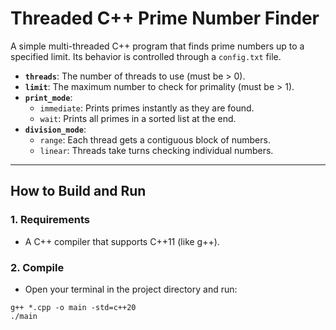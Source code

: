 # Threaded C++ Prime Number Finder

A simple multi-threaded C++ program that finds prime numbers up to a specified limit. Its behavior is controlled through a `config.txt` file.

* **`threads`**: The number of threads to use (must be > 0).
* **`limit`**: The maximum number to check for primality (must be > 1).
* **`print_mode`**:
    * `immediate`: Prints primes instantly as they are found.
    * `wait`: Prints all primes in a sorted list at the end.
* **`division_mode`**:
    * `range`: Each thread gets a contiguous block of numbers.
    * `linear`: Threads take turns checking individual numbers.

---

## How to Build and Run

### 1. Requirements
* A C++ compiler that supports C++11 (like g++).

### 2. Compile
* Open your terminal in the project directory and run:
```
g++ *.cpp -o main -std=c++20
./main
```
